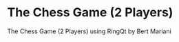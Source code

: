 The Chess Game (2 Players)
==========================

The Chess Game (2 Players) using RingQt by Bert Mariani